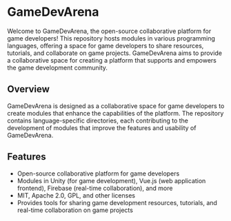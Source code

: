 # GameDevArena

Welcome to GameDevArena, the open-source collaborative platform for game developers! This repository hosts modules in various programming languages, offering a space for game developers to share resources, tutorials, and collaborate on game projects. GameDevArena aims to provide a collaborative space for creating a platform that supports and empowers the game development community.

## Overview

GameDevArena is designed as a collaborative space for game developers to create modules that enhance the capabilities of the platform. The repository contains language-specific directories, each contributing to the development of modules that improve the features and usability of GameDevArena.

## Features

- Open-source collaborative platform for game developers
- Modules in Unity (for game development), Vue.js (web application frontend), Firebase (real-time collaboration), and more
- MIT, Apache 2.0, GPL, and other licenses
- Provides tools for sharing game development resources, tutorials, and real-time collaboration on game projects
